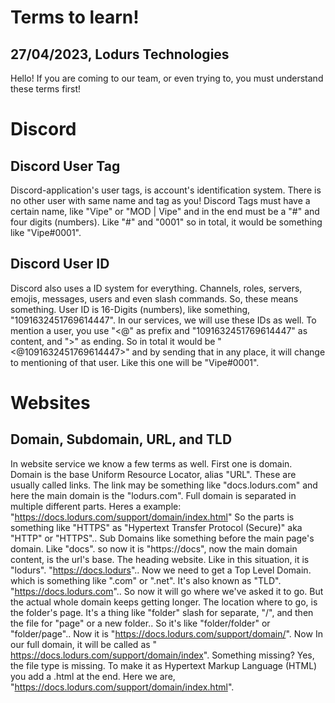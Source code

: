 
# Terms to learn!
## 27/04/2023, Lodurs Technologies
Hello! If you are coming to our team, or even trying to, you must understand these terms first!



# Discord

## Discord User Tag
Discord-application's user tags, is account's identification system. There is no other user with same name and tag as you! Discord Tags must have a certain name, like "Vipe" or "MOD | Vipe" and in the end must be a "#" and four digits (numbers). Like "#" and "0001" so in total, it would be something like "Vipe#0001".



## Discord User ID
Discord also uses a ID system for everything. Channels, roles, servers, emojis, messages, users and even slash commands. So, these means something. User ID is 16-Digits (numbers), like something, "1091632451769614447". In our services, we will use these IDs as well. To mention a user, you use "<@" as prefix and "1091632451769614447" as content, and ">" as ending. So in total it would be "<@1091632451769614447>" and by sending that in any place, it will change to mentioning of that user. Like this one will be "Vipe#0001".


# Websites

## Domain, Subdomain, URL, and TLD
In website service we know a few terms as well. First one is domain. Domain is the base Uniform Resource Locator, alias "URL". These are usually called links. The link may be something like "docs.lodurs.com" and here the main domain is the "lodurs.com". Full domain is separated in multiple different parts. Heres a example:
"https://docs.lodurs.com/support/domain/index.html" So the parts is something like "HTTPS" as "Hypertext Transfer Protocol (Secure)" aka "HTTP" or "HTTPS".. Sub Domains like something before the main page's domain. Like "docs". so now it is "https://docs", now the main domain content, is the url's base. The heading website. Like in this situation, it is "lodurs". "https://docs.lodurs".. Now we need to get a Top Level Domain. which is something like ".com" or ".net". It's also known as "TLD". "https://docs.lodurs.com".. So now it will go where we've asked it to go. But the actual whole domain keeps getting longer. The location where to go, is the folder's page. It's a thing like "folder" slash for separate, "/", and then the file for "page" or a new folder.. So it's like "folder/folder" or "folder/page".. Now it is "https://docs.lodurs.com/support/domain/". Now In our full domain, it will be called as " https://docs.lodurs.com/support/domain/index". Something missing? Yes, the file type is missing. To make it as Hypertext Markup Language (HTML) you add a .html at the end. Here we are, "https://docs.lodurs.com/support/domain/index.html".
